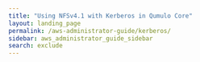 ```yaml
---
title: "Using NFSv4.1 with Kerberos in Qumulo Core"
layout: landing_page
permalink: /aws-administrator-guide/kerberos/
sidebar: aws_administrator_guide_sidebar
search: exclude
---
```


